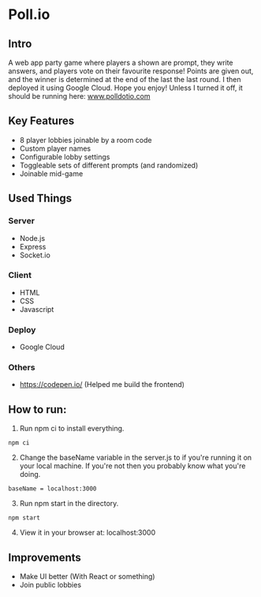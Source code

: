 # Poll.io

## Intro
A web app party game where players a shown are prompt, they write answers, and players vote on their favourite response! Points are given out, and the winner is determined at the end of the last the last round. I then deployed it using Google Cloud. Hope you enjoy! Unless I turned it off, it should be running here: www.polldotio.com

## Key Features 
- 8 player lobbies joinable by a room code
- Custom player names
- Configurable lobby settings
- Toggleable sets of different prompts (and randomized)
- Joinable mid-game

## Used Things
### Server
- Node.js
- Express
- Socket.io
### Client
- HTML
- CSS
- Javascript
### Deploy
- Google Cloud
### Others
- https://codepen.io/ (Helped me build the frontend)

## How to run: 
1. Run npm ci to install everything.
```
npm ci
```
2. Change the baseName variable in the server.js to if you're running it on your local machine. If you're not then you probably know what you're doing.
```
baseName = localhost:3000
```
3. Run npm start in the directory.
```
npm start
```
4. View it in your browser at:
localhost:3000

## Improvements
- Make UI better (With React or something)
- Join public lobbies
